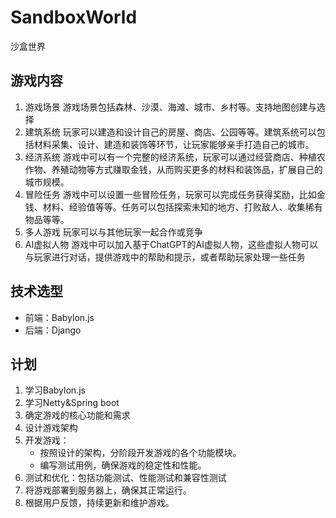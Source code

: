 # SandboxWorld

沙盒世界

## 游戏内容

1. 游戏场景
   游戏场景包括森林、沙漠、海滩、城市、乡村等。支持地图创建与选择
2. 建筑系统
   玩家可以建造和设计自己的房屋、商店、公园等等。建筑系统可以包括材料采集、设计、建造和装饰等环节，让玩家能够亲手打造自己的城市。
3. 经济系统
   游戏中可以有一个完整的经济系统，玩家可以通过经营商店、种植农作物、养殖动物等方式赚取金钱，从而购买更多的材料和装饰品，扩展自己的城市规模。
4. 冒险任务
   游戏中可以设置一些冒险任务，玩家可以完成任务获得奖励，比如金钱、材料、经验值等等。任务可以包括探索未知的地方、打败敌人、收集稀有物品等等。
5. 多人游戏
   玩家可以与其他玩家一起合作或竞争
6. AI虚拟人物
   游戏中可以加入基于ChatGPT的AI虚拟人物，这些虚拟人物可以与玩家进行对话，提供游戏中的帮助和提示，或者帮助玩家处理一些任务

## 技术选型

- 前端：Babylon.js
- 后端：Django

## 计划

1. 学习Babylon.js
2. 学习Netty&Spring boot
3. 确定游戏的核心功能和需求
4. 设计游戏架构
5. 开发游戏：
   - 按照设计的架构，分阶段开发游戏的各个功能模块。
   - 编写测试用例，确保游戏的稳定性和性能。
6. 测试和优化：包括功能测试、性能测试和兼容性测试
7. 将游戏部署到服务器上，确保其正常运行。
8. 根据用户反馈，持续更新和维护游戏。

